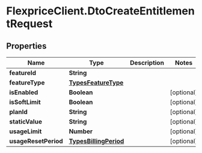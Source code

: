 # FlexpriceClient.DtoCreateEntitlementRequest

## Properties

Name | Type | Description | Notes
------------ | ------------- | ------------- | -------------
**featureId** | **String** |  | 
**featureType** | [**TypesFeatureType**](TypesFeatureType.md) |  | 
**isEnabled** | **Boolean** |  | [optional] 
**isSoftLimit** | **Boolean** |  | [optional] 
**planId** | **String** |  | [optional] 
**staticValue** | **String** |  | [optional] 
**usageLimit** | **Number** |  | [optional] 
**usageResetPeriod** | [**TypesBillingPeriod**](TypesBillingPeriod.md) |  | [optional] 


